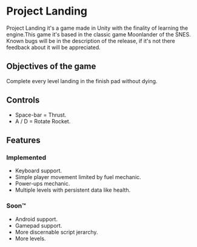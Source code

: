 # Project Landing

Project Landing it's a game made in Unity with the finality of learning the engine.This game it's based in the classic game Moonlander of the SNES. Known bugs will be in the description of the release, if it's not there feedback about it will be appreciated.

## Objectives of the game

Complete every level landing in the finish pad without dying.

## Controls

* Space-bar = Thrust.
* A / D = Rotate Rocket.

## Features

### Implemented
* Keyboard support.
* Simple player movement limited by fuel mechanic.
* Power-ups mechanic.
* Multiple levels with persistent data like health.

### Soon™
* Android support.
* Gamepad support.
* More discernable script jerarchy.
* More levels.
